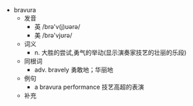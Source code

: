 - bravura
  - 发音
    - 英 /brə'v(j)ʊərə/
    - 美 /brə'vjʊrə/
  - 词义
    - n. 大胜的尝试,勇气的举动(显示演奏家技艺的壮丽的乐段)
  - 同根词
    - adv. bravely 勇敢地；华丽地
  - 例句
    - a bravura performance 技艺高超的表演
  - 补充